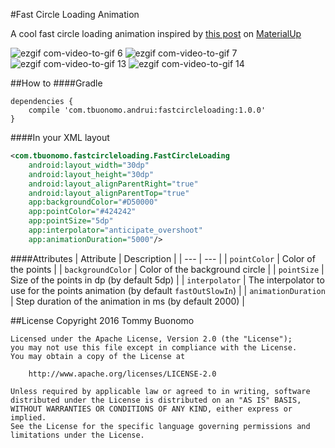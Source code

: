 #Fast Circle Loading Animation

A cool fast circle loading animation inspired by [this post](http://www.materialup.com/posts/loading-animation-interface) on [MaterialUp](http://www.materialup.com/)

![ezgif com-video-to-gif 6](https://cloud.githubusercontent.com/assets/15737675/16543142/41550baa-40c7-11e6-81a0-54319f2ab15e.gif) ![ezgif com-video-to-gif 7](https://cloud.githubusercontent.com/assets/15737675/16544800/2beff760-4113-11e6-9dc4-c9304e93c657.gif)
![ezgif com-video-to-gif 13](https://cloud.githubusercontent.com/assets/15737675/16546782/fe6714f2-4155-11e6-9d14-9a2770913ab7.gif) ![ezgif com-video-to-gif 14](https://cloud.githubusercontent.com/assets/15737675/16546787/3fb741ac-4156-11e6-8a98-4ece3e29f431.gif)


##How to
####Gradle
```Gradle
dependencies {
    compile 'com.tbuonomo.andrui:fastcircleloading:1.0.0'
}
```
####In your XML layout
```Xml
<com.tbuonomo.fastcircleloading.FastCircleLoading
    android:layout_width="30dp"
    android:layout_height="30dp"
    android:layout_alignParentRight="true"
    android:layout_alignParentTop="true"
    app:backgroundColor="#D50000"
    app:pointColor="#424242"
    app:pointSize="5dp"
    app:interpolator="anticipate_overshoot"
    app:animationDuration="5000"/>
```

####Attributes
| Attribute | Description |
| --- | --- |
| `pointColor` | Color of the points |
| `backgroundColor` | Color of the background circle |
| `pointSize` | Size of the points in dp (by default 5dp) |
| `interpolator` | The interpolator to use for the points animation (by default `fastOutSlowIn`) |
| `animationDuration` | Step duration of the animation in ms (by default 2000) |

##License
    Copyright 2016 Tommy Buonomo
    
    Licensed under the Apache License, Version 2.0 (the "License");
    you may not use this file except in compliance with the License.
    You may obtain a copy of the License at
    
        http://www.apache.org/licenses/LICENSE-2.0
    
    Unless required by applicable law or agreed to in writing, software
    distributed under the License is distributed on an "AS IS" BASIS,
    WITHOUT WARRANTIES OR CONDITIONS OF ANY KIND, either express or implied.
    See the License for the specific language governing permissions and
    limitations under the License.
